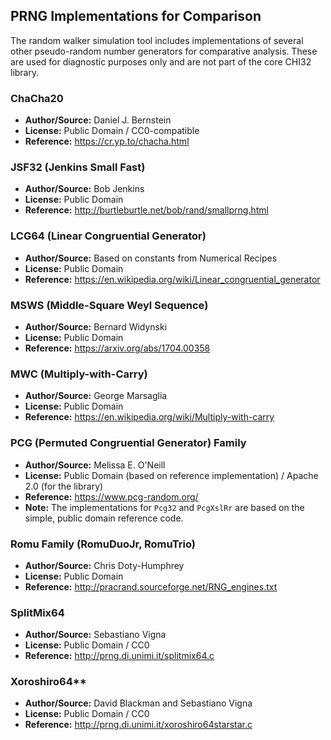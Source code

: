 ## PRNG Implementations for Comparison

The random walker simulation tool includes implementations of several other pseudo-random number generators for comparative analysis. These are used for diagnostic purposes only and are not part of the core CHI32 library.

### ChaCha20
- **Author/Source:** Daniel J. Bernstein
- **License:** Public Domain / CC0-compatible
- **Reference:** https://cr.yp.to/chacha.html

### JSF32 (Jenkins Small Fast)
- **Author/Source:** Bob Jenkins
- **License:** Public Domain
- **Reference:** http://burtleburtle.net/bob/rand/smallprng.html

### LCG64 (Linear Congruential Generator)
- **Author/Source:** Based on constants from Numerical Recipes
- **License:** Public Domain
- **Reference:** https://en.wikipedia.org/wiki/Linear_congruential_generator

### MSWS (Middle-Square Weyl Sequence)
- **Author/Source:** Bernard Widynski
- **License:** Public Domain
- **Reference:** https://arxiv.org/abs/1704.00358

### MWC (Multiply-with-Carry)
- **Author/Source:** George Marsaglia
- **License:** Public Domain
- **Reference:** https://en.wikipedia.org/wiki/Multiply-with-carry

### PCG (Permuted Congruential Generator) Family
- **Author/Source:** Melissa E. O'Neill
- **License:** Public Domain (based on reference implementation) / Apache 2.0 (for the library)
- **Reference:** https://www.pcg-random.org/
- **Note:** The implementations for `Pcg32` and `PcgXslRr` are based on the simple, public domain reference code.

### Romu Family (RomuDuoJr, RomuTrio)
- **Author/Source:** Chris Doty-Humphrey
- **License:** Public Domain
- **Reference:** http://pracrand.sourceforge.net/RNG_engines.txt

### SplitMix64
- **Author/Source:** Sebastiano Vigna
- **License:** Public Domain / CC0
- **Reference:** http://prng.di.unimi.it/splitmix64.c

### Xoroshiro64**
- **Author/Source:** David Blackman and Sebastiano Vigna
- **License:** Public Domain / CC0
- **Reference:** http://prng.di.unimi.it/xoroshiro64starstar.c
